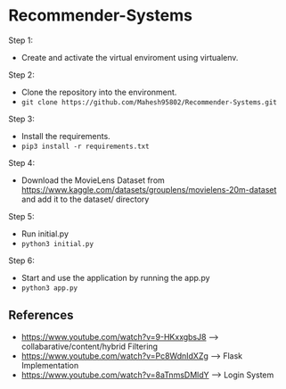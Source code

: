 # Recommender-Systems

Step 1: 
- Create and activate the virtual enviroment using virtualenv.
  
Step 2:
- Clone the repository into the environment.
- ```git clone https://github.com/Mahesh95802/Recommender-Systems.git```
  
Step 3:
- Install the requirements.
- ```pip3 install -r requirements.txt```

Step 4:
- Download the MovieLens Dataset from https://www.kaggle.com/datasets/grouplens/movielens-20m-dataset and add it to the dataset/ directory

Step 5:
- Run initial.py
- ```python3 initial.py```
  
Step 6:
- Start and use the application by running the app.py
- ```python3 app.py```

## References
- https://www.youtube.com/watch?v=9-HKxxgbsJ8 --> collabarative/content/hybrid Filtering
- https://www.youtube.com/watch?v=Pc8WdnIdXZg --> Flask Implementation
- https://www.youtube.com/watch?v=8aTnmsDMldY --> Login System

